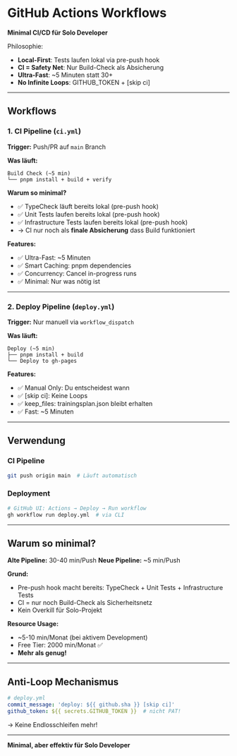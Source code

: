 # GitHub Actions Workflows

**Minimal CI/CD für Solo Developer**

Philosophie:
- **Local-First**: Tests laufen lokal via pre-push hook
- **CI = Safety Net**: Nur Build-Check als Absicherung
- **Ultra-Fast**: ~5 Minuten statt 30+
- **No Infinite Loops**: GITHUB_TOKEN + [skip ci]

---

## Workflows

### 1. CI Pipeline (`ci.yml`)

**Trigger:** Push/PR auf `main` Branch

**Was läuft:**
```
Build Check (~5 min)
└── pnpm install + build + verify
```

**Warum so minimal?**
- ✅ TypeCheck läuft bereits lokal (pre-push hook)
- ✅ Unit Tests laufen bereits lokal (pre-push hook)
- ✅ Infrastructure Tests laufen bereits lokal (pre-push hook)
- → CI nur noch als **finale Absicherung** dass Build funktioniert

**Features:**
- ✅ Ultra-Fast: ~5 Minuten
- ✅ Smart Caching: pnpm dependencies
- ✅ Concurrency: Cancel in-progress runs
- ✅ Minimal: Nur was nötig ist

---

### 2. Deploy Pipeline (`deploy.yml`)

**Trigger:** Nur manuell via `workflow_dispatch`

**Was läuft:**
```
Deploy (~5 min)
├── pnpm install + build
└── Deploy to gh-pages
```

**Features:**
- ✅ Manual Only: Du entscheidest wann
- ✅ [skip ci]: Keine Loops
- ✅ keep_files: trainingsplan.json bleibt erhalten
- ✅ Fast: ~5 Minuten

---

## Verwendung

### CI Pipeline
```bash
git push origin main  # Läuft automatisch
```

### Deployment
```bash
# GitHub UI: Actions → Deploy → Run workflow
gh workflow run deploy.yml  # via CLI
```

---

## Warum so minimal?

**Alte Pipeline:** 30-40 min/Push
**Neue Pipeline:** ~5 min/Push

**Grund:**
- Pre-push hook macht bereits: TypeCheck + Unit Tests + Infrastructure Tests
- CI = nur noch Build-Check als Sicherheitsnetz
- Kein Overkill für Solo-Projekt

**Resource Usage:**
- ~5-10 min/Monat (bei aktivem Development)
- Free Tier: 2000 min/Monat ✅
- **Mehr als genug!**

---

## Anti-Loop Mechanismus

```yaml
# deploy.yml
commit_message: 'deploy: ${{ github.sha }} [skip ci]'
github_token: ${{ secrets.GITHUB_TOKEN }}  # nicht PAT!
```

→ Keine Endlosschleifen mehr!

---

**Minimal, aber effektiv für Solo Developer**
